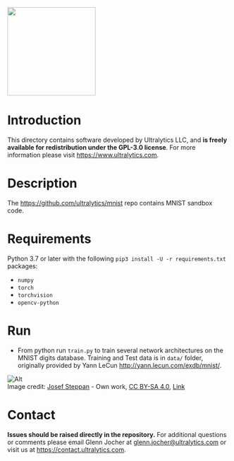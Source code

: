 <img src="https://storage.googleapis.com/ultralytics/logo/logoname1000.png" width="200">  

# Introduction

This directory contains software developed by Ultralytics LLC, and **is freely available for redistribution under the GPL-3.0 license**. For more information please visit https://www.ultralytics.com.

# Description

The https://github.com/ultralytics/mnist repo contains MNIST sandbox code. 

# Requirements

Python 3.7 or later with the following `pip3 install -U -r requirements.txt` packages:

- `numpy`
- `torch`
- `torchvision`
- `opencv-python`

# Run

- From python run `train.py` to train several network architectures on the MNIST digits database. Training and Test data is in `data/` folder, originally provided by Yann LeCun http://yann.lecun.com/exdb/mnist/.

![Alt](https://upload.wikimedia.org/wikipedia/commons/2/27/MnistExamples.png "example")   
Image credit: <a href="//commons.wikimedia.org/w/index.php?title=User:Jost_swd15&amp;action=edit&amp;redlink=1" class="new" title="User:Jost swd15 (page does not exist)">Josef Steppan</a> - <span class="int-own-work" lang="en">Own work</span>, <a href="https://creativecommons.org/licenses/by-sa/4.0" title="Creative Commons Attribution-Share Alike 4.0">CC BY-SA 4.0</a>, <a href="https://commons.wikimedia.org/w/index.php?curid=64810040">Link</a>

# Contact

**Issues should be raised directly in the repository.** For additional questions or comments please email Glenn Jocher at glenn.jocher@ultralytics.com or visit us at https://contact.ultralytics.com.
